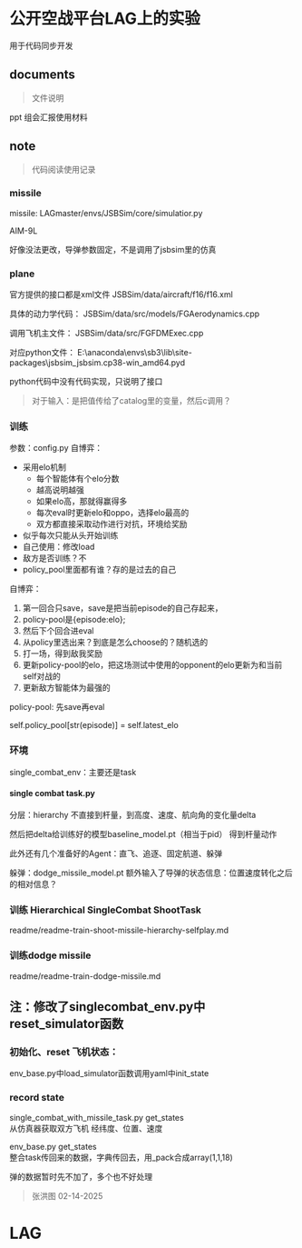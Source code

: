 # 公开空战平台LAG上的实验
用于代码同步开发

## documents
> 文件说明

ppt 组会汇报使用材料

##  note
> 代码阅读使用记录
### missile
missile: LAGmaster/envs/JSBSim/core/simulatior.py

AIM-9L

好像没法更改，导弹参数固定，不是调用了jsbsim里的仿真

### plane
官方提供的接口都是xml文件 JSBSim/data/aircraft/f16/f16.xml

具体的动力学代码：
JSBSim/data/src/models/FGAerodynamics.cpp

调用飞机主文件：
JSBSim/data/src/FGFDMExec.cpp

对应python文件：
E:\anaconda\envs\sb3\lib\site-packages\jsbsim\_jsbsim.cp38-win_amd64.pyd

python代码中没有代码实现，只说明了接口

> 对于输入：是把值传给了catalog里的变量，然后c调用？

### 训练
参数：config.py
自博弈：
- 采用elo机制
  - 每个智能体有个elo分数
  - 越高说明越强
  - 如果elo高，那就得赢得多
  - 每次eval时更新elo和oppo，选择elo最高的
  - 双方都直接采取动作进行对抗，环境给奖励
- 似乎每次只能从头开始训练
- 自己使用：修改load
- 敌方是否训练？不
- policy_pool里面都有谁？存的是过去的自己

自博弈：
1. 第一回合只save，save是把当前episode的自己存起来，
2. policy-pool是{episode:elo};
3. 然后下个回合进eval
4. 从policy里选出来？到底是怎么choose的？随机选的
5. 打一场，得到敌我奖励
6. 更新policy-pool的elo，把这场测试中使用的opponent的elo更新为和当前self对战的
7. 更新敌方智能体为最强的


policy-pool:
先save再eval

self.policy_pool[str(episode)] = self.latest_elo

### 环境
single_combat_env：主要还是task

#### single combat task.py
分层：hierarchy 不直接到杆量，到高度、速度、航向角的变化量delta

然后把delta给训练好的模型baseline_model.pt（相当于pid）
得到杆量动作

此外还有几个准备好的Agent：直飞、追逐、固定航道、躲弹

躲弹：dodge_missile_model.pt
额外输入了导弹的状态信息：位置速度转化之后的相对信息？

### 训练 Hierarchical SingleCombat ShootTask
readme/readme-train-shoot-missile-hierarchy-selfplay.md  

### 训练dodge missile
readme/readme-train-dodge-missile.md  
## **注：修改了singlecombat_env.py中reset_simulator函数**


### 初始化、reset 飞机状态：
env_base.py中load_simulator函数调用yaml中init_state

### record state
single_combat_with_missile_task.py get_states  
从仿真器获取双方飞机 经纬度、位置、速度

env_base.py get_states  
整合task传回来的数据，字典传回去，用_pack合成array(1,1,18)  

弹的数据暂时先不加了，多个也不好处理


> 张洪图 02-14-2025
# LAG
